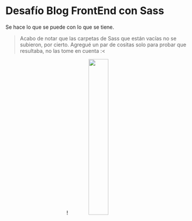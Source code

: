 <h1> Desafío Blog FrontEnd con Sass</h1>

Se hace lo que se puede con lo que se tiene.



> Acabo de notar que las carpetas de Sass que están vacías no se subieron, por cierto.
> Agregué un par de cositas solo para probar que resultaba, no las tome en cuenta :< 


<p align="center" width="10%">!<img width="33%" src="https://github.com/AleRomto/BlogFE/assets/130374934/c836ac5d-477c-4276-90a5-947248325800">
